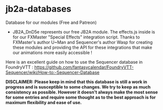 # jb2a-databases
Database for our modules (Free and Patreon)

- JB2A_DnD5e represents our free JB2A module. The effects.js inside is for our FXMaster "Special Effects" integration script. 
Thanks to FXMaster's author U~Man and Sequencer's author Wasp for creating these modules and providing the API for these integrations that make our animations more easily accessible ! 

Here is an excellent guide on how to use the Sequencer database in FoundryVTT : 
https://github.com/fantasycalendar/FoundryVTT-Sequencer/wiki/How-to:-Sequencer-Database

**DISCLAIMER: Please keep in mind that this database is still a work in progress and is susceptible to some changes. We try to keep as much consistency as possible. However it doesn't always make the most sense for some entries and require some thought as to the best approach is for maximum flexibility and ease of use.**
